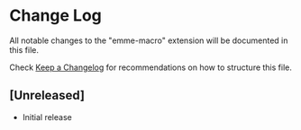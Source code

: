 # Change Log

All notable changes to the "emme-macro" extension will be documented in this file.

Check [Keep a Changelog](http://keepachangelog.com/) for recommendations on how to structure this file.

## [Unreleased]

- Initial release